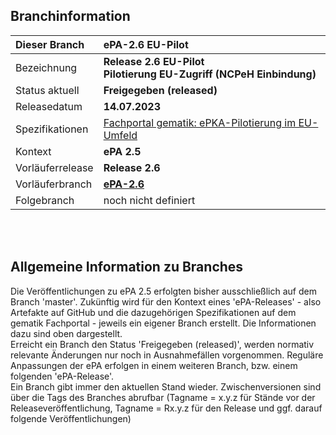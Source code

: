 ## Branchinformation

|Dieser Branch|ePA-2.6 EU-Pilot|
|:----|:----|
| Bezeichnung  | __Release 2.6 EU-Pilot__ </br> __Pilotierung EU-Zugriff (NCPeH Einbindung)__   |
| Status aktuell | __Freigegeben (released)__      |
| Releasedatum    | __14.07.2023__    |
| Spezifikationen| [Fachportal gematik: ePKA-Pilotierung im EU-Umfeld](https://fachportal.gematik.de/schnelleinstieg/downloadcenter/releases/epka-pilotierung-im-eu-umfeld)|
| Kontext| __ePA 2.5__|
| Vorläuferrelease| __Release 2.6__|
| Vorläuferbranch | [**ePA-2.6**](https://github.com/gematik/api-ePA/tree/ePA-2.6)|
| Folgebranch | noch nicht definiert |


</br>
</br>

## Allgemeine Information zu Branches
Die Veröffentlichungen zu ePA 2.5 erfolgten bisher ausschließlich auf dem Branch 'master'.
Zukünftig wird für den Kontext eines 'ePA-Releases' - also Artefakte auf GitHub und die dazugehörigen Spezifikationen auf dem gematik Fachportal - jeweils ein eigener Branch erstellt. Die Informationen dazu sind oben dargestellt.</br> 
Erreicht ein Branch den Status 'Freigegeben (released)', werden normativ relevante Änderungen nur noch in Ausnahmefällen vorgenommen. Reguläre Anpassungen der ePA erfolgen in einem weiteren Branch, bzw. einem folgenden 'ePA-Release'.</br>
Ein Branch gibt immer den aktuellen Stand wieder. Zwischenversionen sind über die Tags des Branches abrufbar (Tagname = x.y.z für Stände vor der Releaseveröffentlichung, Tagname = Rx.y.z für den Release und ggf. darauf folgende Veröffentlichungen)